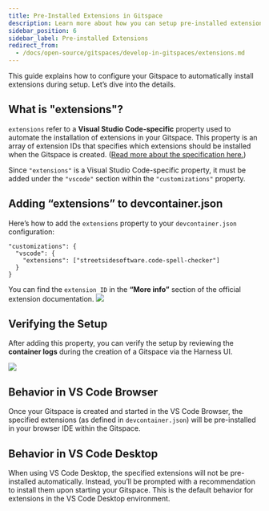 ```yaml
---
title: Pre-Installed Extensions in Gitspace
description: Learn more about how you can setup pre-installed extensions for your Gitspaces with "devcontainer.json".
sidebar_position: 6
sidebar_label: Pre-installed Extensions
redirect_from:
  - /docs/open-source/gitspaces/develop-in-gitspaces/extensions.md
---
```


This guide explains how to configure your Gitspace to automatically install extensions during setup. Let’s dive into the details.

## What is "extensions"?
```extensions``` refer to a **Visual Studio Code-specific** property used to automate the installation of extensions in your Gitspace. This property is an array of extension IDs that specifies which extensions should be installed when the Gitspace is created. ([Read more about the specification here.](https://containers.dev/supporting))

Since ```"extensions"``` is a Visual Studio Code-specific property, it must be added under the ```"vscode"``` section within the ```"customizations"``` property.

## Adding “extensions” to devcontainer.json
Here’s how to add the ```extensions``` property to your ```devcontainer.json``` configuration:
```
"customizations": {
  "vscode": {
    "extensions": ["streetsidesoftware.code-spell-checker"]
  }
}
```
You can find the ```extension ID``` in the **“More info”** section of the official extension documentation.
![](./static/extensions-3.png)

## Verifying the Setup
After adding this property, you can verify the setup by reviewing the **container logs** during the creation of a Gitspace via the Harness UI.

![](./static/extensions-1.png)


## Behavior in VS Code Browser
Once your Gitspace is created and started in the VS Code Browser, the specified extensions (as defined in ```devcontainer.json```) will be pre-installed in your browser IDE within the Gitspace.


## Behavior in VS Code Desktop
When using VS Code Desktop, the specified extensions will not be pre-installed automatically. Instead, you’ll be prompted with a recommendation to install them upon starting your Gitspace. This is the default behavior for extensions in the VS Code Desktop environment.
